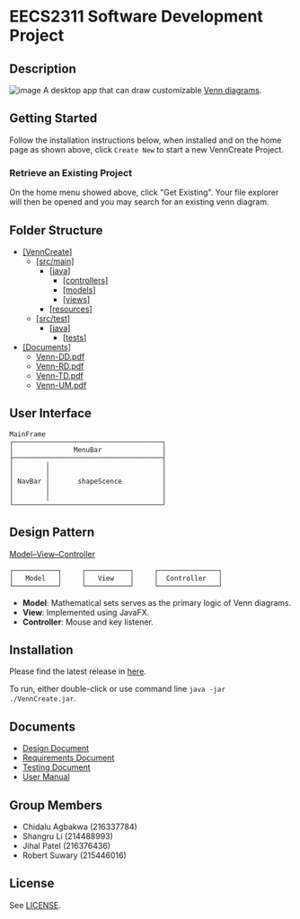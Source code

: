 ﻿# EECS2311 Software Development Project

## Description
![image](https://user-images.githubusercontent.com/50505942/78942724-3fa2db80-7a88-11ea-8fea-98502d0e1811.png)
A desktop app that can draw customizable [Venn diagrams](https://en.wikipedia.org/wiki/Venn_diagram).

## Getting Started
Follow the installation instructions below, when installed and on the home page as shown above, click `Create New` to start a new VennCreate Project.

### Retrieve an Existing Project
On the home menu showed above, click "Get Existing". Your file explorer will then be opened and you may search for an existing venn diagram.

## Folder Structure
* [[VennCreate]](/)
  * [[src/main]](/src/main)
    * [[java]](/src/main/java)
      * [[controllers]](/src/main/java/controllers)
      * [[models]](/src/main/java/models)
      * [[views]](/src/main/java/views)
    * [[resources]](/src/main/resources)
  * [[src/test]](/src/test)
    * [[java]](/src/test/java)
      * [[tests]](/src/test/java/tests)
* [[Documents]](/Documents)
  * [Venn-DD.pdf](/Documents/Venn-DD.pdf)
  * [Venn-RD.pdf](/Documents/Venn-RD.pdf)
  * [Venn-TD.pdf](/Documents/Venn-TD.pdf)
  * [Venn-UM.pdf](/Documents/Venn-UM.pdf)

## User Interface
```
MainFrame
┌─────────────────────────────────────┐
│               MenuBar               │
├─────────────────────────────────────┤
│        │                            │
│        │                            │
│ NavBar │       shapeScence          │
│        │                            │
│        │                            │
└─────────────────────────────────────┘
```
## Design Pattern

[Model–View–Controller](https://en.wikipedia.org/wiki/Model%E2%80%93view%E2%80%93controller)

```
┌───────────┐     ┌───────────┐     ┌───────────────┐
│   Model   │     │   View    │     │  Controller   │
└───────────┘     └───────────┘     └───────────────┘
```

* **Model**: Mathematical sets serves as the primary logic of Venn diagrams.
* **View**: Implemented using JavaFX.
* **Controller**: Mouse and key listener.

## Installation

Please find the latest release in [here](https://github.com/MaxsLi/VennCreate/releases).

To run, either double-click or use command line `java -jar ./VennCreate.jar`.

## Documents

* [Design Document](/Documents/Venn-DD.pdf)
* [Requirements Document](/Documents/Venn-RD.pdf)
* [Testing Document](/Documents/Venn-TD.pdf)
* [User Manual](/Documents/Venn-UM.pdf)

## Group Members
* Chidalu Agbakwa (216337784)
* Shangru Li (214488993)
* Jihal Patel (216376436)
* Robert Suwary (215446016)

## License

See [LICENSE](/LICENSE).
